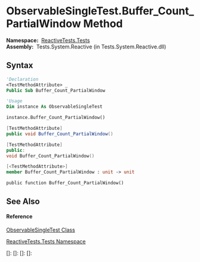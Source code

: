 # ObservableSingleTest.Buffer\_Count\_PartialWindow Method

**Namespace:**  [ReactiveTests.Tests](ReactiveTests.Tests\ReactiveTests.Tests.md)  
**Assembly:**  Tests.System.Reactive (in Tests.System.Reactive.dll)

## Syntax

```vb
'Declaration
<TestMethodAttribute> _
Public Sub Buffer_Count_PartialWindow
```

```vb
'Usage
Dim instance As ObservableSingleTest

instance.Buffer_Count_PartialWindow()
```

```csharp
[TestMethodAttribute]
public void Buffer_Count_PartialWindow()
```

```c++
[TestMethodAttribute]
public:
void Buffer_Count_PartialWindow()
```

```fsharp
[<TestMethodAttribute>]
member Buffer_Count_PartialWindow : unit -> unit 
```

```jscript
public function Buffer_Count_PartialWindow()
```

## See Also

#### Reference

[ObservableSingleTest Class](ObservableSingleTest\ObservableSingleTest.md)

[ReactiveTests.Tests Namespace](ReactiveTests.Tests\ReactiveTests.Tests.md)

[]: 
[]: 
[]: 
[]: 